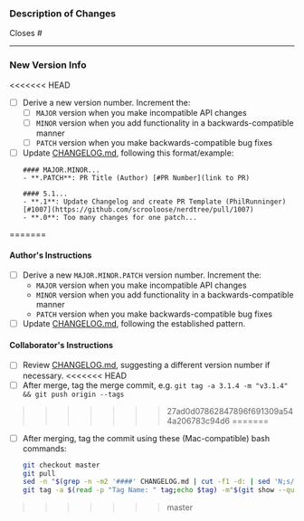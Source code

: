### Description of Changes
Closes #    <!-- Enter the issue number this PR addresses. If none, remove this line. -->


---
### New Version Info

<<<<<<< HEAD
- [ ] Derive a new version number. Increment the:
    - [ ] `MAJOR` version when you make incompatible API changes
    - [ ] `MINOR` version when you add functionality in a backwards-compatible manner
    - [ ] `PATCH` version when you make backwards-compatible bug fixes
- [ ] Update [CHANGELOG.md](https://github.com/scrooloose/nerdtree/blob/master/CHANGELOG.md), following this format/example:
    ```
    #### MAJOR.MINOR...
    - **.PATCH**: PR Title (Author) [#PR Number](link to PR)

    #### 5.1...
    - **.1**: Update Changelog and create PR Template (PhilRunninger) [#1007](https://github.com/scrooloose/nerdtree/pull/1007)
    - **.0**: Too many changes for one patch...
    ```
=======
#### Author's Instructions
- [ ] Derive a new `MAJOR.MINOR.PATCH` version number. Increment the:
    - `MAJOR` version when you make incompatible API changes
    - `MINOR` version when you add functionality in a backwards-compatible manner
    - `PATCH` version when you make backwards-compatible bug fixes
- [ ] Update [CHANGELOG.md](https://github.com/scrooloose/nerdtree/blob/master/CHANGELOG.md), following the established pattern.
#### Collaborator's Instructions
- [ ] Review [CHANGELOG.md](https://github.com/scrooloose/nerdtree/blob/master/CHANGELOG.md), suggesting a different version number if necessary.
<<<<<<< HEAD
- [ ] After merge, tag the merge commit, e.g. `git tag -a 3.1.4 -m "v3.1.4" && git push origin --tags`
>>>>>>> 27ad0d07862847896f691309a544a206783c94d6
=======
- [ ] After merging, tag the commit using these (Mac-compatible) bash commands:
    ```bash
    git checkout master
    git pull
    sed -n "$(grep -n -m2 '####' CHANGELOG.md | cut -f1 -d: | sed 'N;s/\n/,/')p" CHANGELOG.md | sed '$d'
    git tag -a $(read -p "Tag Name: " tag;echo $tag) -m"$(git show --quiet --pretty=%s)";git push origin --tags
    ```
>>>>>>> master
